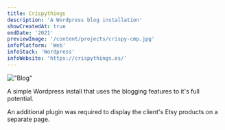 ```yaml
---
title: Crispythings
description: 'A Wordpress blog installation'
showCreatedAt: true
endDate: '2021'
previewImage: '/content/projects/crispy-cmp.jpg'
infoPlatform: 'Web'
infoStack: 'Wordpress'
infoWebsite: 'https://crispythings.es/'
---
```

!["Blog"](/content/projects/crispy.jpg)

A simple Wordpress install that uses the blogging features to it's full potential.

An additional plugin was required to display the client's Etsy products on a separate page.
